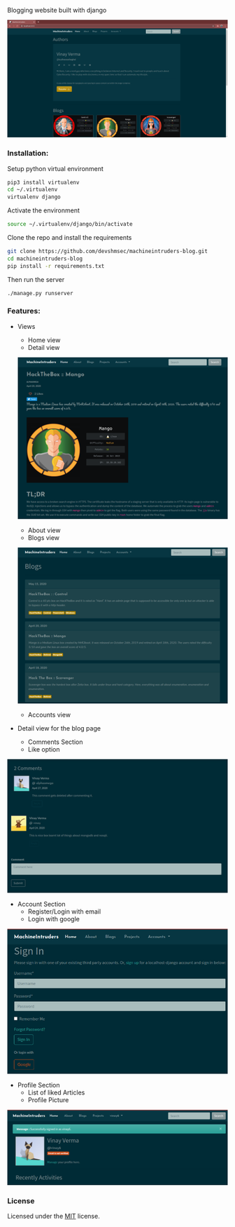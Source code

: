 Blogging website built with django

![Home View](images/home.png)

### Installation:

Setup python virtual environment

```bash
pip3 install virtualenv
cd ~/.virtualenv
virtualenv django
```

Activate the environment

```bash
source ~/.virtualenv/django/bin/activate
```

Clone the repo and install the requirements

```bash
git clone https://github.com/devshmsec/machineintruders-blog.git
cd machineintruders-blog
pip install -r requirements.txt
```

Then run the server

```bash
./manage.py runserver
```

### Features:

- Views
    - Home view
    - Detail view

    ![Detail View](images/details.png)

    - About view
    - Blogs view

    ![Detail View](images/blogs.png)

    - Accounts view

- Detail view for the blog page
    - Comments Section
    - Like option

![Comments](images/comments.png)

- Account Section
    - Register/Login with email
    - Login with google

![login](images/login.png)

- Profile Section
    - List of liked Articles
    - Profile Picture

![profile](images/profile.png)


### License

Licensed under the [MIT](LICENSE) license.